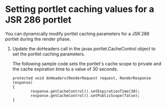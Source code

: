 # Setting portlet caching values for a JSR 286 portlet

You can dynamically modify portlet caching parameters for a JSR 286 portlet during the render phase.

1.  Update the doHeaders call in the javax.portlet.CacheControl object to set the portlet caching parameters.

    The following sample code sets the portlet's cache scope to private and the cache expiration time to a value of 30 seconds.

    ```
    protected void doHeaders(RenderRequest request, RenderResponse response)
    {
    		response.getCacheControl().setExpirationTime(30);
    		response.getCacheControl().setPublicScope(false);
    }
    ```



